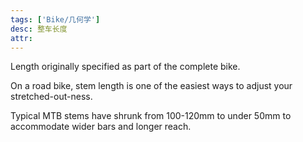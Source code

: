 ```yaml
---
tags: ['Bike/几何学']
desc: 整车长度
attr: 
---
```


Length originally specified as part of the complete bike.

On a road bike, stem length is one of the easiest ways to adjust your stretched-out-ness.

Typical MTB stems have shrunk from 100-120mm to under 50mm to accommodate wider bars and longer reach.